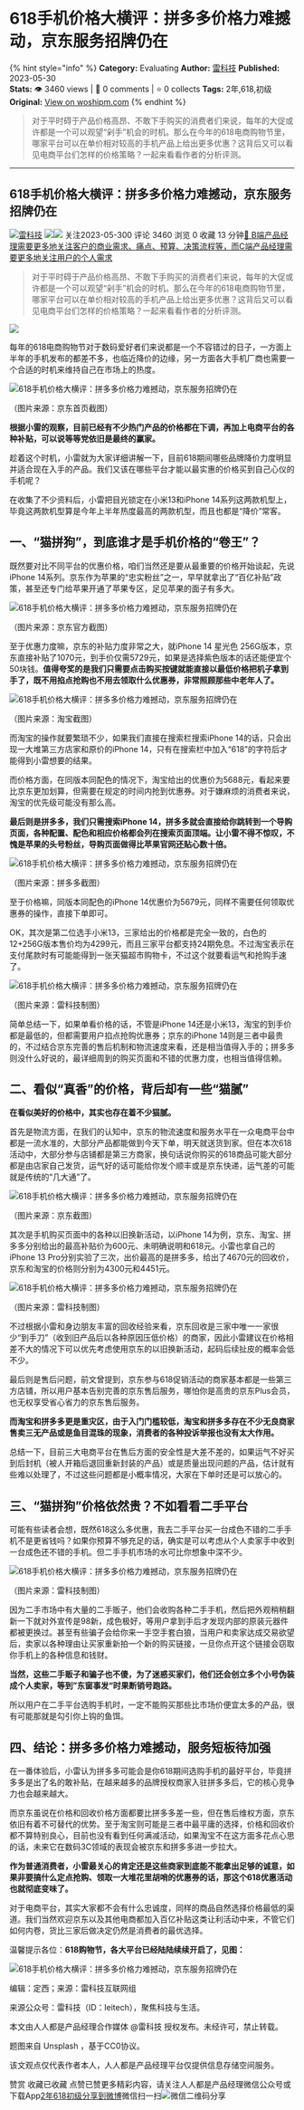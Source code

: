 # 618手机价格大横评：拼多多价格力难撼动，京东服务招牌仍在
{% hint style="info" %}
**Category:** Evaluating
**Author:** [雷科技](https://www.woshipm.com/u/1285616)
**Published:** 2023-05-30  
**Stats:** 👁️ 3460 views | 💬 0 comments | ⭐ 0 collects
**Tags:** 2年,618,初级
**Original:** [View on woshipm.com](https://www.woshipm.com/evaluating/5836857.html)
{% endhint %}
> 对于平时碍于产品价格高昂、不敢下手购买的消费者们来说，每年的大促或许都是一个可以观望“剁手”机会的时机。那么在今年的618电商购物节里，哪家平台可以在单价相对较高的手机产品上给出更多优惠？这背后又可以看见电商平台们怎样的价格策略？一起来看看作者的分析评测。

---

## 618手机价格大横评：拼多多价格力难撼动，京东服务招牌仍在

[![](https://image.woshipm.com/wp-files/2021/06/bMQOxIBsau0RirLCKlrG.jpg!/both/72x72)](https://www.woshipm.com/u/1285616)[雷科技](https://www.woshipm.com/u/1285616) ![](https://static.woshipm.com/tag/1122_1@2x.png)![](https://static.woshipm.com/tag/2105_1@2x.png) 关注2023-05-300 评论 3460 浏览 0 收藏 13 分钟[🔗 B端产品经理需要更多地关注客户的商业需求、痛点、预算、决策流程等，而C端产品经理需要更多地关注用户的个人需求](https://ke.qidianla.com/courses/bcpm)

> 对于平时碍于产品价格高昂、不敢下手购买的消费者们来说，每年的大促或许都是一个可以观望“剁手”机会的时机。那么在今年的618电商购物节里，哪家平台可以在单价相对较高的手机产品上给出更多优惠？这背后又可以看见电商平台们怎样的价格策略？一起来看看作者的分析评测。

![](https://image.woshipm.com/wp-files/2023/05/PBHhMAxZPm8Tmhvo6b7E.jpg)

每年的618电商购物节对于数码爱好者们来说都是一个不容错过的日子，一方面上半年的手机发布的都差不多，也临近降价的边缘，另一方面各大手机厂商也需要一个合适的时机来维持自己在市场上的热度。

![618手机价格大横评：拼多多价格力难撼动，京东服务招牌仍在](https://image.woshipm.com/wp-files/2023/05/j9jnKZfnUpakQ22A7WNN.png)

（图片来源：京东首页截图）

**根据小雷的观察，目前已经有不少热门产品的价格都在下调，再加上电商平台的各种补贴，可以说等等党依旧是最终的赢家。**

趁着这个时机，小雷就为大家详细讲解一下，目前618期间哪些品牌降价力度明显并适合现在入手的产品。我们又该在哪些平台才能以最实惠的价格买到自己心仪的手机呢？

在收集了不少资料后，小雷把目光锁定在小米13和iPhone 14系列这两款机型上，毕竟这两款机型算是今年上半年热度最高的两款机型，而且也都是“降价”常客。

## 一、“猫拼狗”，到底谁才是手机价格的“卷王”？

既然要对比不同平台的优惠价格，咱们当然还是要从最重要的价格开始谈起，先说iPhone 14系列。京东作为苹果的“忠实粉丝”之一，早早就拿出了“百亿补贴”政策，甚至还专门给苹果开通了苹果专区，足见苹果的面子有多大。

![618手机价格大横评：拼多多价格力难撼动，京东服务招牌仍在](https://image.woshipm.com/wp-files/2023/05/tLixbT2fGnlXwKBJa6jp.jpeg)

（图片来源：京东官方截图）

至于优惠力度嘛，京东的补贴力度非常之大，就iPhone 14 星光色 256G版本，京东直接补贴了1070元，到手价仅需5729元，如果是选择紫色版本的话还能便宜个50块钱。**值得夸奖的是我们只需要点击购买按键就能直接以最低价格把机子拿到手了，既不用掐点抢购也不用去领取什么优惠券，非常照顾那些中老年人了。**

![618手机价格大横评：拼多多价格力难撼动，京东服务招牌仍在](https://image.woshipm.com/wp-files/2023/05/aql3EUWMnMX0cboDwBc9.jpeg)

（图片来源：淘宝截图）

而淘宝的操作就要繁琐不少，如果我们直接在搜索栏搜索iPhone 14的话，只会出现一大堆第三方店家和原价的iPhone 14，只有在搜索栏中加入“618”的字符后才能得到小雷想要的结果。

而价格方面，在同版本同配色的情况下，淘宝给出的优惠价为5688元，看起来要比京东更加划算，但需要在规定的时间内抢到优惠券。对于嫌麻烦的消费者来说，淘宝的优先级可能没有那么高。

**最后则是拼多多，我们只需搜索iPhone 14，拼多多就会直接给你跳转到一个导购页面，各种配置、配色和相应价格都会列在搜索页面顶端。让小雷不得不惊叹，不愧是苹果的头号粉丝，导购页面做得比苹果官网还贴心数十倍。**

![618手机价格大横评：拼多多价格力难撼动，京东服务招牌仍在](https://image.woshipm.com/wp-files/2023/05/Z4BeTRWlKm4U6OZAHx06.jpeg)

（图片来源：拼多多截图）

至于价格嘛，同版本同配色的iPhone 14优惠价为5679元，同样不需要任何领取优惠券的操作，直接下单即可。

OK，其次是第二位选手小米13，三家给出的价格都是完全一致的，白色的12+256G版本售价均为4299元，而且三家平台都支持24期免息。不过淘宝表示在支付尾款时有可能能得到一张天猫超市购物卡，不过这个就要看运气和抢购手速了。

![618手机价格大横评：拼多多价格力难撼动，京东服务招牌仍在](https://image.woshipm.com/wp-files/2023/05/ul965WuWzCxWS9OyC6e9.png)

（图片来源：雷科技制图）

简单总结一下，如果单看价格的话，不管是iPhone 14还是小米13，淘宝的到手价都是最低的，但都需要用户掐点抢购优惠券；京东的iPhone 14则是三者中最贵的，不过结合京东完善的售后机制和物流速度来看，还是相当值得入手的；拼多多则没什么好说的，最详细周到的购买页面和不错的优惠力度，也相当值得信赖。

## 二、看似“真香”的价格，背后却有一些“猫腻”

**在看似美好的价格中，其实也存在着不少猫腻。**

首先是物流方面，在我们的认知中，京东的物流速度和服务水平在一众电商平台中都是一流水准的，大部分产品都能做到今天下单，明天就送货到家。但在本次618活动中，大部分参与店铺都是第三方商家，换句话说你购买的618商品可能大部分都是由店家自己发货，运气好的话可能给你发个顺丰或是京东快递，运气差的可能就是传统的“几大通”了。

![618手机价格大横评：拼多多价格力难撼动，京东服务招牌仍在](https://image.woshipm.com/wp-files/2023/05/STLWo91q0AUG3iWNfEP7.jpeg)

（图片来源：京东截图）

其次是手机购买页面中的各种以旧换新活动，以iPhone 14为例，京东、淘宝、拼多多分别给出的最高补贴价为600元、未明确说明和618元。小雷也拿自己的iPhone 13 Pro分别实验了三次，出价最高的是拼多多，给出了4670元的回收价，京东和淘宝的价格则分别为4300元和4451元。

![618手机价格大横评：拼多多价格力难撼动，京东服务招牌仍在](https://image.woshipm.com/wp-files/2023/05/4Be9yWeBlPuCB9V78otb.png)

（图片来源：雷科技制图）

不过根据小雷和身边朋友丰富的回收经验来看，京东回收是三家中唯一一家很少“到手刀”（收到旧产品后以各种原因压低价格）的商家，因此小雷建议在价格相差不大的情况下可以优先考虑使用京东的以旧换新活动，起码后续扯皮的概率会低不少。

最后则是售后问题，前文曾提到，京东参与618促销活动的商家基本都是一些第三方店铺，所以用户基本告别完善的京东售后服务，哪怕你是高贵的京东Plus会员，也无权享受省心省力的京东售后服务。

**而淘宝和拼多多更是重灾区，由于入门门槛较低，淘宝和拼多多存在不少无良商家售卖三无产品或是鱼目混珠的现象，消费者的各种投诉举报也没有太大作用。**

总结一下，目前三大电商平台在售后方面的安全性是大差不差的，如果运气不好买到后封机（被人开箱后退回重新封装的产品）或是质量出现问题的产品，估计就有些难以处理了，不过这些问题都是小概率情况，大家在下单时还是可以放心的。

## 三、“猫拼狗”价格依然贵？不如看看二手平台

可能有些读者会想，既然618这么多优惠，我去二手平台买一台成色不错的二手手机不是更省钱吗？如果你预算不够充足的话，确实是可以考虑从个人卖家手中收到一台成色还不错的手机。但二手手机市场的水可比你想象中深不少。

![618手机价格大横评：拼多多价格力难撼动，京东服务招牌仍在](https://image.woshipm.com/wp-files/2023/05/rFRJA2MRXfFxrHoLzsrd.png)

（图片来源：雷科技制图）

因为二手市场中有大量的二手贩子，他们会收购各种二手手机，然后把外观稍稍翻新一下就对外宣传是98新，成色极好，等用户拿到手后才发现内部的原装元器件都被更换过。甚至有些骗子会给你来一手空手套白狼，当用户和卖家达成交易欲望后，卖家以各种理由让买家重新拍一个新的购买链接，一旦你点开这个链接会窃取你手机上的各种信息和钱财。

**当然，这些二手贩子和骗子也不傻，为了迷惑买家们，他们还会创立多个小号伪装成个人卖家，等到”东窗事发“时果断销号跑路。**

所以用户在二手平台选购手机时，一定不能购买那些比市场价便宜太多的产品，很有可能那就是勾引你上钩的鱼饵。

## 四、结论：拼多多价格力难撼动，服务短板待加强

在一番体验后，小雷认为拼多多可能会是你618期间选购手机的最好平台，毕竟拼多多是出了名的敢补贴，在越来越多的品牌授权商家入驻拼多多后，它的核心竞争力也会越来越大。

而京东虽说在价格和回收价格方面都要比拼多多差一些，但在售后维权方面，京东依旧有着不可替代的优势。至于淘宝则可能是三者中最平庸的选择，价格和回收价都不算特别良心，目前也没有看到任何满减活动，如果淘宝不在这方面多花点心思的话，未来它在数码3C领域的表现会被京东和拼多多进一步拉大。

**作为普通消费者，小雷最关心的肯定还是这些商家到底能不能拿出足够的诚意，如果非要搞什么定点抢购、领取一大堆花里胡哨的优惠券的话，那这个618优惠活动也就彻底变味了。**

对于电商平台，其实大家都不会有什么忠诚度，同样的商品自然选择价格最低的渠道。我们当然欢迎京东以及其他电商都加入百亿补贴这类让利活动中来，不管它们如何内卷，货比三家后做决定仍然是消费者的最优选择。

温馨提示各位：**618购物节，各大平台已经陆陆续续开启了，见图：**

![618手机价格大横评：拼多多价格力难撼动，京东服务招牌仍在](https://image.woshipm.com/wp-files/2023/05/biFmUP5DaxHPbwVQqmO4.jpeg)

编辑：定西；来源：雷科技互联网组

来源公众号：雷科技（ID：leitech），聚焦科技与生活。

本文由人人都是产品经理合作媒体 @雷科技 授权发布。未经许可，禁止转载。

题图来自 Unsplash ，基于CC0协议。

该文观点仅代表作者本人，人人都是产品经理平台仅提供信息存储空间服务。

赞赏 收藏已收藏 点赞已赞更多精彩内容，请关注人人都是产品经理微信公众号或下载App[2年](https://www.woshipm.com/tag/2%e5%b9%b4)[618](https://www.woshipm.com/tag/618)[初级](https://www.woshipm.com/tag/%e5%88%9d%e7%ba%a7)[分享到微博](https://service.weibo.com/share/share.php?appkey=2775287854&title=618手机价格大横评：拼多多价格力难撼动，京东服务招牌仍在&url=https://www.woshipm.com/evaluating/5836857.html&pic=https://image.woshipm.com/wp-files/2023/05/PBHhMAxZPm8Tmhvo6b7E.jpg)微信扫一扫![微信二维码](https://api.pwmqr.com/qrcode/create/?url=https://www.woshipm.com/evaluating/5836857.html)分享